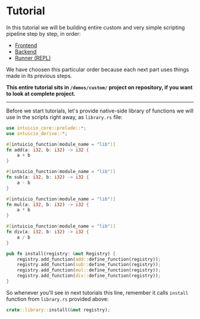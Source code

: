 # Tutorial

In this tutorial we will be building entire custom and very simple scripting pipeline step by step, in order:

- [Frontend](./frontend.html)
- [Backend](./backend.html)
- [Runner (REPL)](./runner.html)

We have choosen this particular order because each next part uses things made in its previous steps.

**This entire tutorial sits in `/demos/custom/` project on repository, if you want to look at complete project.**

---

Before we start tutorials, let's provide native-side library of functions we will use in the scripts right away, as `library.rs` file:

```rust
use intuicio_core::prelude::*;
use intuicio_derive::*;

#[intuicio_function(module_name = "lib")]
fn add(a: i32, b: i32) -> i32 {
    a + b
}

#[intuicio_function(module_name = "lib")]
fn sub(a: i32, b: i32) -> i32 {
    a - b
}

#[intuicio_function(module_name = "lib")]
fn mul(a: i32, b: i32) -> i32 {
    a * b
}

#[intuicio_function(module_name = "lib")]
fn div(a: i32, b: i32) -> i32 {
    a / b
}

pub fn install(registry: &mut Registry) {
    registry.add_function(add::define_function(registry));
    registry.add_function(sub::define_function(registry));
    registry.add_function(mul::define_function(registry));
    registry.add_function(div::define_function(registry));
}
```

So whenever you'll see in next tutorials this line, remember it calls `install` function from `library.rs` provided above:

```rust
crate::library::install(&mut registry);
```
